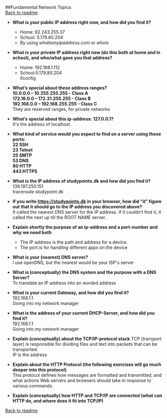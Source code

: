 ##Fundamental Network Topics  
[Back to readme](../README.md)  

* **What is your public IP address right now, and how did you find it?**
    * Home: 92.243.255.37
    * School: 5.179.80.204
    * By using _whatismyipaddress.com_ or _whois_

* **What is your private IP address right now (do this both at home and in school), and who/what gave you that address?**
    * Home: 192.168.1.112  
    * School:5.179.80.204  
    ifconfig

* **What’s special about these address ranges?  
__10.0.0.0 – 10.255.255.255 - Class A  
172.16.0.0 – 172.31.255.255 - Class B  
192.168.0.0 – 192.168.255.255 - Class C__**  
They are reserved ranges, for private networks

* **What’s special about this ip-address: 127.0.0.1?**  
It's the address of localhost.

* **What kind of service would you expect to find on a server using these ports:  
22    SSH  
23    Telnet  
25    SMTP  
53    DNS  
80    HTTP  
443   HTTPS**  

* **What is the IP address of studypoints.dk and how did you find it?**  
138.197.250.151  
traceroute studypoint.dk

* **If you write https://studypoints.dk in your browser, how did “it” figure out that it should go to the IP address you discovered above?**  
It called the nearest DNS server for the IP address. If it couldn't find it, it called the next up till the ROOT NAME server.

* **Explain shortly the purpose of an ip-address and a port-number and why we need both**
    * The IP address is the path and address for a device.
    * The port is for handling different apps on the device

* **What is your (nearest) DNS server?**  
I use openDNS, but the nearest would be your ISP's server  

* **What is (conceptually) the DNS system and the purpose with a DNS Server?**  
To translate an IP address into an worded address

* **What is your current Gateway, and how did you find it?**  
192.168.1.1  
Going into my network manager  

* **What is the address of your current DHCP-Server, and how did you find it?**  
192.168.1.1  
Going into my network manager  

* **Explain (conceptually) about the TCP/IP-protocol stack**
TCP (transport layer) is responsible for dividing files and text into packets that can be transported.  
IP is the address  
* **Explain about the HTTP Protocol (the following exercises will go much deeper into this protocol)**  
This protocol defines how messages are formatted and transmitted, and what actions Web servers and browsers should take in response to various commands. 

* **Explain (conceptually) how HTTP and TCP/IP are connected (what can HTTP do, and where does it fit into TCP/IP)**


[Back to readme](../README.md)  

